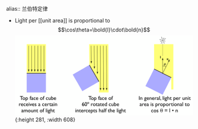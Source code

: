 alias:: 兰伯特定律

- Light per [[unit area]] is proportional to
  $$\cos\theta=\bold{l}\cdot\bold{n}$$
  ![image.png](../assets/image_1693616529767_0.png){:height 281, :width 608}